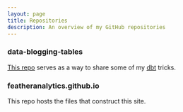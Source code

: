 ```yaml
---
layout: page
title: Repositories
description: An overview of my GitHub repositories
---
```


### data-blogging-tables
[This repo](https://github.com/FeatherAnalytics/data-blogging-tables) serves as a way to share some of my [dbt](https://www.getdbt.com/) tricks. 

### featheranalytics.github.io
This repo hosts the files that construct this site.